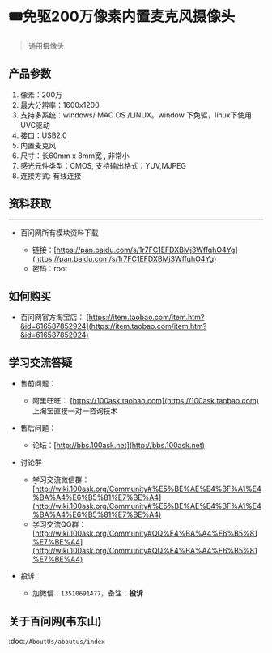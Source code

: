 # 🎟免驱200万像素内置麦克风摄像头

> 通用摄像头

## 产品参数

1. 像素：200万
2. 最大分辨率：1600x1200
3. 支持多系统：windows/ MAC OS /LINUX。window 下免驱，linux下使用UVC驱动
4. 接口：USB2.0
5. 内置麦克风
6. 尺寸：长60mm x 8mm宽 , 非常小
7. 感光元件类型：CMOS, 支持输出格式：YUV,MJPEG
8. 连接方式: 有线连接

## 资料获取
--------------------

- 百问网所有模块资料下载

  - 链接：[https://pan.baidu.com/s/1r7FC1EFDXBMj3WffqhO4Yg](https://pan.baidu.com/s/1r7FC1EFDXBMj3WffqhO4Yg)
  - 密码：root

## 如何购买


- 百问网官方淘宝店： [https://item.taobao.com/item.htm?&id=616587852924](https://item.taobao.com/item.htm?&id=616587852924)

## 学习交流答疑

- 售前问题：
  - 阿里旺旺： [https://100ask.taobao.com](https://100ask.taobao.com) 上淘宝直接一对一咨询技术
  
- 售后问题：
  - 论坛：[http://bbs.100ask.net](http://bbs.100ask.net)
  
- 讨论群
  - 学习交流微信群：[http://wiki.100ask.org/Community#%E5%BE%AE%E4%BF%A1%E4%BA%A4%E6%B5%81%E7%BE%A4](http://wiki.100ask.org/Community#%E5%BE%AE%E4%BF%A1%E4%BA%A4%E6%B5%81%E7%BE%A4)
  - 学习交流QQ群：  [http://wiki.100ask.org/Community#QQ%E4%BA%A4%E6%B5%81%E7%BE%A4](http://wiki.100ask.org/Community#QQ%E4%BA%A4%E6%B5%81%E7%BE%A4)

- 投诉：
  - 加微信：``13510691477``，备注：**投诉**


## 关于百问网(韦东山)

 :doc:`/AboutUs/aboutus/index`
 
 
 
